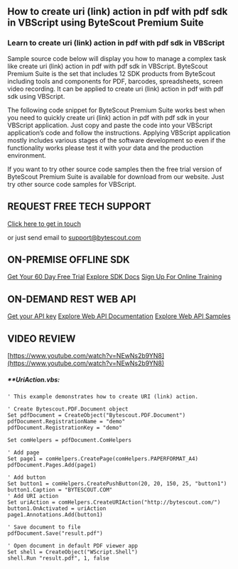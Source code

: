## How to create uri (link) action in pdf with pdf sdk in VBScript using ByteScout Premium Suite

### Learn to create uri (link) action in pdf with pdf sdk in VBScript

Sample source code below will display you how to manage a complex task like create uri (link) action in pdf with pdf sdk in VBScript. ByteScout Premium Suite is the set that includes 12 SDK products from ByteScout including tools and components for PDF, barcodes, spreadsheets, screen video recording. It can be applied to create uri (link) action in pdf with pdf sdk using VBScript.

The following code snippet for ByteScout Premium Suite works best when you need to quickly create uri (link) action in pdf with pdf sdk in your VBScript application. Just copy and paste the code into your VBScript application’s code and follow the instructions. Applying VBScript application mostly includes various stages of the software development so even if the functionality works please test it with your data and the production environment.

If you want to try other source code samples then the free trial version of ByteScout Premium Suite is available for download from our website. Just try other source code samples for VBScript.

## REQUEST FREE TECH SUPPORT

[Click here to get in touch](https://bytescout.zendesk.com/hc/en-us/requests/new?subject=ByteScout%20Premium%20Suite%20Question)

or just send email to [support@bytescout.com](mailto:support@bytescout.com?subject=ByteScout%20Premium%20Suite%20Question) 

## ON-PREMISE OFFLINE SDK 

[Get Your 60 Day Free Trial](https://bytescout.com/download/web-installer?utm_source=github-readme)
[Explore SDK Docs](https://bytescout.com/documentation/index.html?utm_source=github-readme)
[Sign Up For Online Training](https://academy.bytescout.com/)


## ON-DEMAND REST WEB API

[Get your API key](https://pdf.co/documentation/api?utm_source=github-readme)
[Explore Web API Documentation](https://pdf.co/documentation/api?utm_source=github-readme)
[Explore Web API Samples](https://github.com/bytescout/ByteScout-SDK-SourceCode/tree/master/PDF.co%20Web%20API)

## VIDEO REVIEW

[https://www.youtube.com/watch?v=NEwNs2b9YN8](https://www.youtube.com/watch?v=NEwNs2b9YN8)




<!-- code block begin -->

##### ****UriAction.vbs:**
    
```
' This example demonstrates how to create URI (link) action.

' Create Bytescout.PDF.Document object
Set pdfDocument = CreateObject("Bytescout.PDF.Document")
pdfDocument.RegistrationName = "demo"
pdfDocument.RegistrationKey = "demo"

Set comHelpers = pdfDocument.ComHelpers

' Add page
Set page1 = comHelpers.CreatePage(comHelpers.PAPERFORMAT_A4)
pdfDocument.Pages.Add(page1)

' Add button
Set button1 = comHelpers.CreatePushButton(20, 20, 150, 25, "button1")
button1.Caption = "BYTESCOUT.COM"
' Add URI action
Set uriAction = comHelpers.CreateURIAction("http://bytescout.com/")
button1.OnActivated = uriAction
page1.Annotations.Add(button1)

' Save document to file
pdfDocument.Save("result.pdf")

' Open document in default PDF viewer app
Set shell = CreateObject("WScript.Shell")
shell.Run "result.pdf", 1, false

```

<!-- code block end -->